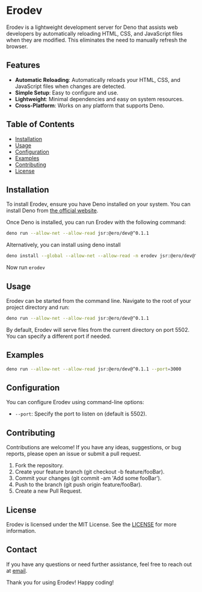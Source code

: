 # Erodev

Erodev is a lightweight development server for Deno that assists web developers by automatically reloading HTML, CSS, and JavaScript files when they are modified. This eliminates the need to manually refresh the browser.

## Features

- **Automatic Reloading**: Automatically reloads your HTML, CSS, and JavaScript files when changes are detected.
- **Simple Setup**: Easy to configure and use.
- **Lightweight**: Minimal dependencies and easy on system resources.
- **Cross-Platform**: Works on any platform that supports Deno.

## Table of Contents

- [Installation](#installation)
- [Usage](#usage)
- [Configuration](#configuration)
- [Examples](#examples)
- [Contributing](#contributing)
- [License](#license)

## Installation

To install Erodev, ensure you have Deno installed on your system. You can install Deno from [the official website](https://deno.land/).

Once Deno is installed, you can run Erodev with the following command:

```sh
deno run --allow-net --allow-read jsr:@ero/dev@^0.1.1
```

Alternatively, you can install using deno install

```sh
deno install --global --allow-net --allow-read -n erodev jsr:@ero/dev@^0.1.1
```

Now run `erodev`

## Usage

Erodev can be started from the command line. Navigate to the root of your project directory and run:

```sh
deno run --allow-net --allow-read jsr:@ero/dev@^0.1.1
```

By default, Erodev will serve files from the current directory on port 5502. You can specify a different port if needed.

## Examples

```sh
deno run --allow-net --allow-read jsr:@ero/dev@^0.1.1 --port=3000
```

## Configuration

You can configure Erodev using command-line options:

- `--port`: Specify the port to listen on (default is 5502).

## Contributing

Contributions are welcome! If you have any ideas, suggestions, or bug reports, please open an issue or submit a pull request.

1. Fork the repository.
2. Create your feature branch (git checkout -b feature/fooBar).
3. Commit your changes (git commit -am 'Add some fooBar').
4. Push to the branch (git push origin feature/fooBar).
5. Create a new Pull Request.

## License

Erodev is licensed under the MIT License. See the [LICENSE](./LICENSE) for more information.

## Contact

If you have any questions or need further assistance, feel free to reach out at [email](mailto:eboselumepaul@gmail.com).

Thank you for using Erodev! Happy coding!
